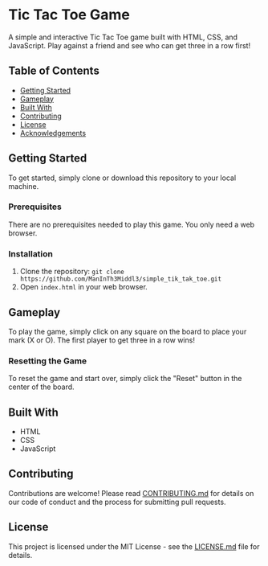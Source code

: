# Tic Tac Toe Game

A simple and interactive Tic Tac Toe game built with HTML, CSS, and JavaScript. Play against a friend and see who can get three in a row first!

## Table of Contents

- [Getting Started](#getting-started)
- [Gameplay](#gameplay)
- [Built With](#built-with)
- [Contributing](#contributing)
- [License](#license)
- [Acknowledgements](#acknowledgements)

## Getting Started

To get started, simply clone or download this repository to your local machine. 

### Prerequisites

There are no prerequisites needed to play this game. You only need a web browser.

### Installation

1. Clone the repository: `git clone https://github.com/ManInTh3Middl3/simple_tik_tak_toe.git`
2. Open `index.html` in your web browser.

## Gameplay

To play the game, simply click on any square on the board to place your mark (X or O). The first player to get three in a row wins! 

### Resetting the Game

To reset the game and start over, simply click the "Reset" button in the center of the board.

## Built With

- HTML
- CSS
- JavaScript

## Contributing

Contributions are welcome! Please read [CONTRIBUTING.md](CONTRIBUTING.md) for details on our code of conduct and the process for submitting pull requests.

## License

This project is licensed under the MIT License - see the [LICENSE.md](LICENSE.md) file for details.
